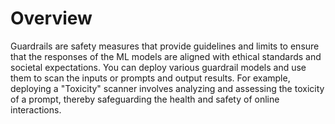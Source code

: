 # Overview

Guardrails are safety measures that provide guidelines and limits to ensure that the responses of the ML models are aligned with ethical standards and societal expectations. You can deploy various guardrail models and use them to scan the inputs or prompts and output results. For example, deploying a "Toxicity" scanner involves analyzing and assessing the toxicity of a prompt, thereby safeguarding the health and safety of online interactions.